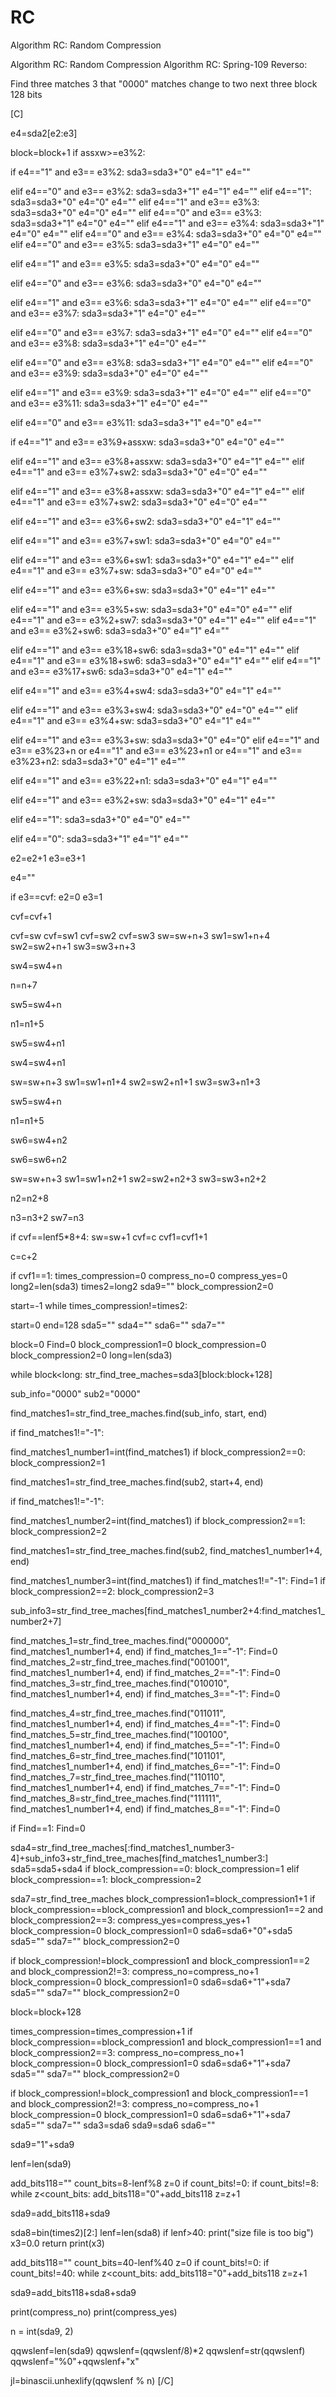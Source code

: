 # RC
Algorithm RC:
Random Compression




Algorithm RC: Random Compression
Algorithm RC:
Spring-109 Reverso:


Find three matches 3 that "0000" matches change to two next three block 128 bits


[C]


e4=sda2[e2:e3]


block=block+1
if assxw>=e3%2:










if e4=="1" and e3== e3%2:
sda3=sda3+"0"
e4="1"
e4=""


elif e4=="0" and e3== e3%2:
sda3=sda3+"1"
e4="1"
e4=""
elif e4=="1":
sda3=sda3+"0"
e4="0"
e4=""
elif e4=="1" and e3== e3%3:
sda3=sda3+"0"
e4="0"
e4=""
elif e4=="0" and e3== e3%3:
sda3=sda3+"1"
e4="0"
e4=""
elif e4=="1" and e3== e3%4:
sda3=sda3+"1"
e4="0"
e4=""
elif e4=="0" and e3== e3%4:
sda3=sda3+"0"
e4="0"
e4=""
elif e4=="0" and e3== e3%5:
sda3=sda3+"1"
e4="0"
e4=""


elif e4=="1" and e3== e3%5:
sda3=sda3+"0"
e4="0"
e4=""


elif e4=="0" and e3== e3%6:
sda3=sda3+"0"
e4="0"
e4=""


elif e4=="1" and e3== e3%6:
sda3=sda3+"1"
e4="0"
e4=""
elif e4=="0" and e3== e3%7:
sda3=sda3+"1"
e4="0"
e4=""


elif e4=="0" and e3== e3%7:
sda3=sda3+"1"
e4="0"
e4=""
elif e4=="0" and e3== e3%8:
sda3=sda3+"1"
e4="0"
e4=""


elif e4=="0" and e3== e3%8:
sda3=sda3+"1"
e4="0"
e4=""
elif e4=="0" and e3== e3%9:
sda3=sda3+"0"
e4="0"
e4=""




elif e4=="1" and e3== e3%9:
sda3=sda3+"1"
e4="0"
e4=""
elif e4=="0" and e3== e3%11:
sda3=sda3+"1"
e4="0"
e4=""


elif e4=="0" and e3== e3%11:
sda3=sda3+"1"
e4="0"
e4=""






















if e4=="1" and e3== e3%9+assxw:
sda3=sda3+"0"
e4="0"
e4=""


elif e4=="1" and e3== e3%8+assxw:
sda3=sda3+"0"
e4="1"
e4=""
elif e4=="1" and e3== e3%7+sw2:
sda3=sda3+"0"
e4="0"
e4=""


elif e4=="1" and e3== e3%8+assxw:
sda3=sda3+"0"
e4="1"
e4=""
elif e4=="1" and e3== e3%7+sw2:
sda3=sda3+"0"
e4="0"
e4=""


elif e4=="1" and e3== e3%6+sw2:
sda3=sda3+"0"
e4="1"
e4=""


elif e4=="1" and e3== e3%7+sw1:
sda3=sda3+"0"
e4="0"
e4=""


elif e4=="1" and e3== e3%6+sw1:
sda3=sda3+"0"
e4="1"
e4=""
elif e4=="1" and e3== e3%7+sw:
sda3=sda3+"0"
e4="0"
e4=""


elif e4=="1" and e3== e3%6+sw:
sda3=sda3+"0"
e4="1"
e4=""


elif e4=="1" and e3== e3%5+sw:
sda3=sda3+"0"
e4="0"
e4=""
elif e4=="1" and e3== e3%2+sw7:
sda3=sda3+"0"
e4="1"
e4=""
elif e4=="1" and e3== e3%2+sw6:
sda3=sda3+"0"
e4="1"
e4=""


elif e4=="1" and e3== e3%18+sw6:
sda3=sda3+"0"
e4="1"
e4=""
elif e4=="1" and e3== e3%18+sw6:
sda3=sda3+"0"
e4="1"
e4=""
elif e4=="1" and e3== e3%17+sw6:
sda3=sda3+"0"
e4="1"
e4=""




elif e4=="1" and e3== e3%4+sw4:
sda3=sda3+"0"
e4="1"
e4=""




elif e4=="1" and e3== e3%3+sw4:
sda3=sda3+"0"
e4="0"
e4=""
elif e4=="1" and e3== e3%4+sw:
sda3=sda3+"0"
e4="1"
e4=""




elif e4=="1" and e3== e3%3+sw:
sda3=sda3+"0"
e4="0"
elif e4=="1" and e3== e3%23+n or e4=="1" and e3== e3%23+n1 or e4=="1" and e3== e3%23+n2:
sda3=sda3+"0"
e4="1"
e4=""


elif e4=="1" and e3== e3%22+n1:
sda3=sda3+"0"
e4="1"
e4=""


elif e4=="1" and e3== e3%2+sw:
sda3=sda3+"0"
e4="1"
e4=""




elif e4=="1":
sda3=sda3+"0"
e4="0"
e4=""


elif e4=="0":
sda3=sda3+"1"
e4="1"
e4=""


e2=e2+1
e3=e3+1




e4=""


if e3==cvf:
e2=0
e3=1


cvf=cvf+1




cvf=sw
cvf=sw1
cvf=sw2
cvf=sw3
sw=sw+n+3
sw1=sw1+n+4
sw2=sw2+n+1
sw3=sw3+n+3


sw4=sw4+n


n=n+7


sw5=sw4+n


n1=n1+5


sw5=sw4+n1


sw4=sw4+n1


sw=sw+n+3
sw1=sw1+n1+4
sw2=sw2+n1+1
sw3=sw3+n1+3


sw5=sw4+n


n1=n1+5


sw6=sw4+n2


sw6=sw6+n2


sw=sw+n+3
sw1=sw1+n2+1
sw2=sw2+n2+3
sw3=sw3+n2+2


n2=n2+8


n3=n3+2
sw7=n3






if cvf==lenf5*8+4:
sw=sw+1
cvf=c
cvf1=cvf1+1


c=c+2




if cvf1==1:
times_compression=0
compress_no=0
compress_yes=0
long2=len(sda3)
times2=long2
sda9=""
block_compression2=0


start=-1
while times_compression!=times2:




start=0
end=128
sda5=""
sda4=""
sda6=""
sda7=""




block=0
Find=0
block_compression1=0
block_compression=0
block_compression2=0
long=len(sda3)


while block<long:
str_find_tree_maches=sda3[block:block+128]


sub_info="0000"
sub2="0000"




find_matches1=str_find_tree_maches.find(sub_info, start, end)






if find_matches1!="-1":


find_matches1_number1=int(find_matches1)
if block_compression2==0:
block_compression2=1




find_matches1=str_find_tree_maches.find(sub2, start+4, end)




if find_matches1!="-1":


find_matches1_number2=int(find_matches1)
if block_compression2==1:
block_compression2=2


find_matches1=str_find_tree_maches.find(sub2, find_matches1_number1+4, end)


find_matches1_number3=int(find_matches1)
if find_matches1!="-1":
Find=1
if block_compression2==2:
block_compression2=3


sub_info3=str_find_tree_maches[find_matches1_number2+4:find_matches1_number2+7]


find_matches_1=str_find_tree_maches.find("000000", find_matches1_number1+4, end)
if find_matches_1=="-1":
Find=0
find_matches_2=str_find_tree_maches.find("001001", find_matches1_number1+4, end)
if find_matches_2=="-1":
Find=0
find_matches_3=str_find_tree_maches.find("010010", find_matches1_number1+4, end)
if find_matches_3=="-1":
Find=0




find_matches_4=str_find_tree_maches.find("011011", find_matches1_number1+4, end)
if find_matches_4=="-1":
Find=0
find_matches_5=str_find_tree_maches.find("100100", find_matches1_number1+4, end)
if find_matches_5=="-1":
Find=0
find_matches_6=str_find_tree_maches.find("101101", find_matches1_number1+4, end)
if find_matches_6=="-1":
Find=0
find_matches_7=str_find_tree_maches.find("110110", find_matches1_number1+4, end)
if find_matches_7=="-1":
Find=0
find_matches_8=str_find_tree_maches.find("111111", find_matches1_number1+4, end)
if find_matches_8=="-1":
Find=0


if Find==1:
Find=0


sda4=str_find_tree_maches[:find_matches1_number3-4]+sub_info3+str_find_tree_maches[find_matches1_number3:]
sda5=sda5+sda4
if block_compression==0:
block_compression=1
elif block_compression==1:
block_compression=2


sda7=str_find_tree_maches
block_compression1=block_compression1+1
if block_compression==block_compression1 and block_compression1==2 and block_compression2==3:
compress_yes=compress_yes+1
block_compression=0
block_compression1=0
sda6=sda6+"0"+sda5
sda5=""
sda7=""
block_compression2=0


if block_compression!=block_compression1 and block_compression1==2 and block_compression2!=3:
compress_no=compress_no+1
block_compression=0
block_compression1=0
sda6=sda6+"1"+sda7
sda5=""
sda7=""
block_compression2=0


block=block+128


times_compression=times_compression+1
if block_compression==block_compression1 and block_compression1==1 and block_compression2==3:
compress_no=compress_no+1
block_compression=0
block_compression1=0
sda6=sda6+"1"+sda7
sda5=""
sda7=""
block_compression2=0


if block_compression!=block_compression1 and block_compression1==1 and block_compression2!=3:
compress_no=compress_no+1
block_compression=0
block_compression1=0
sda6=sda6+"1"+sda7
sda5=""
sda7=""
sda3=sda6
sda9=sda6
sda6=""


sda9="1"+sda9






lenf=len(sda9)


add_bits118=""
count_bits=8-lenf%8
z=0
if count_bits!=0:
if count_bits!=8:
while z<count_bits:
add_bits118="0"+add_bits118
z=z+1




sda9=add_bits118+sda9




sda8=bin(times2)[2:]
lenf=len(sda8)
if lenf>40:
print("size file is too big")
x3=0.0
return print(x3)




add_bits118=""
count_bits=40-lenf%40
z=0
if count_bits!=0:
if count_bits!=40:
while z<count_bits:
add_bits118="0"+add_bits118
z=z+1




sda9=add_bits118+sda8+sda9


print(compress_no)
print(compress_yes)


n = int(sda9, 2)


qqwslenf=len(sda9)
qqwslenf=(qqwslenf/8)*2
qqwslenf=str(qqwslenf)
qqwslenf="%0"+qqwslenf+"x"


jl=binascii.unhexlify(qqwslenf % n)
[/C]
